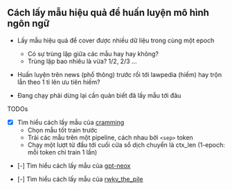 ## Cách lấy mẫu hiệu quả để huấn luyện mô hình ngôn ngữ

- Lấy mẫu hiệu quả để cover được nhiều dữ liệu trong cùng một epoch
  - Có sự trùng lặp giữa các mẫu hay hay không?
  - Trùng lặp bao nhiêu là vừa? 1/2, 2/3 ...

- Huấn luyện trên news (phổ thông) trước rồi tới lawpedia (hiếm) hay trộn lẫn theo 1 tỉ lên ưu tiên hiếm?

- Đang chạy phải dừng lại cần quản biết đã lấy mẫu tới đâu


TODOs

- [x] Tìm hiểu cách lấy mẫu của [cramming](https://github.com/JonasGeiping/cramming)
  - Chọn mẫu tốt train trước
  - Trải các mẫu trên một pipeline, cách nhau bởi `<sep>` token
  - Chạy một lượt từ đầu tới cuối cửa sổ dịch chuyển là ctx_len (1-epoch: mỗi token chỉ train 1 lần)

- [-] Tìm hiểu cách lấy mẫu của [gpt-neox](https://github.com/EleutherAI/gpt-neox)

- [-] Tìm hiểu cách lấy mẫu của [rwkv_the_pile](https://github.com/BlinkDL/RWKV-LM/blob/main/RWKV-v4neo/src/dataset.py)
